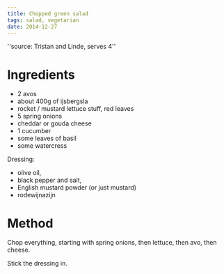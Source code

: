 ```yaml
---
title: Chopped green salad
tags: salad, vegetarian
date: 2014-12-27
---
```


''source: Tristan and Linde, serves 4'' 

Ingredients
===========

* 2 avos
* about 400g of ijsbergsla
* rocket / mustard lettuce stuff, red leaves
* 5 spring onions
* cheddar or gouda cheese
* 1 cucumber
* some leaves of basil
* some watercress

Dressing:

* olive oil, 
* black pepper and salt, 
* English mustard powder (or just mustard) 
* rodewijnazijn

Method
======

Chop everything, starting with spring onions, then lettuce, then avo, then cheese.

Stick the dressing in.
